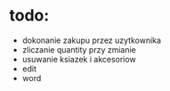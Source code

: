 # todo:
- dokonanie zakupu przez uzytkownika
- zliczanie quantity przy zmianie
- usuwanie ksiazek i akcesoriow
- edit
- word
